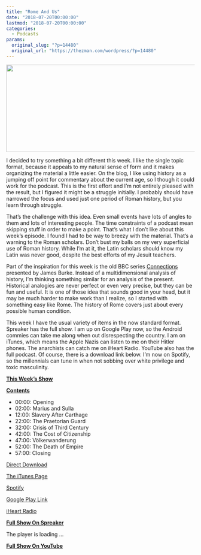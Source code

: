 ```yaml
---
title: "Rome And Us"
date: "2018-07-20T00:00:00"
lastmod: "2018-07-20T00:00:00"
categories:
  - Podcasts
params:
  original_slug: "?p=14480"
  original_url: "https://thezman.com/wordpress/?p=14480"
---
```


[<img
src="http://thezman.com/wordpress/wp-content/uploads/2018/01/Power-Hour.png"
decoding="async" width="600" height="233" />](http://thezman.com/wordpress/wp-content/uploads/2018/01/Power-Hour.png)

I decided to try something a bit different this week. I like the single
topic format, because it appeals to my natural sense of form and it
makes organizing the material a little easier. On the blog, I like using
history as a jumping off point for commentary about the current age, so
I though it could work for the podcast. This is the first effort and I’m
not entirely pleased with the result, but I figured it might be a
struggle initially. I probably should have narrowed the focus and used
just one period of Roman history, but you learn through struggle.

That’s the challenge with this idea. Even small events have lots of
angles to them and lots of interesting people. The time constraints of a
podcast mean skipping stuff in order to make a point. That’s what I
don’t like about this week’s episode. I found I had to be way to breezy
with the material. That’s a warning to the Roman scholars. Don’t bust my
balls on my very superficial use of Roman history. While I’m at it, the
Latin scholars should know my Latin was never good, despite the best
efforts of my Jesuit teachers.

Part of the inspiration for this week is the old BBC series
<a href="https://en.wikipedia.org/wiki/Connections_(TV_series)"
rel="noopener" target="_blank">Connections</a> presented by James Burke.
Instead of a multidimensional analysis of history, I’m thinking
something similar for an analysis of the present. Historical analogies
are never perfect or even very precise, but they can be fun and useful.
It is one of those idea that sounds good in your head, but it may be
much harder to make work than I realize, so I started with something
easy like Rome. The history of Rome covers just about every possible
human condition.

This week I have the usual variety of items in the now standard format.
Spreaker has the full show. I am up on Google Play now, so the Android
commies can take me along when out disrespecting the country. I am on
iTunes, which means the Apple Nazis can listen to me on their Hitler
phones. The anarchists can catch me on iHeart Radio. YouTube also has
the full podcast. Of course, there is a download link below. I’m now on
Spotify, so the millennials can tune in when not sobbing over white
privilege and toxic masculinity.

**<u>This Week’s Show</u>**

**<u>Contents</u>**

-   00:00: Opening
-   02:00: Marius and Sulla
-   12:00: Slavery After Carthage
-   22:00: The Praetorian Guard
-   32:00: Crisis of Third Century
-   42:00: The Cost of Citizenship
-   47:00: Völkerwanderung
-   52:00: The Death of Empire
-   57:00: Closing

<a href="https://api.spreaker.com/v2/episodes/15291942/download.mp3"
rel="noopener" target="_blank">Direct Download</a>

<a
href="https://itunes.apple.com/us/podcast/the-z-blog-power-hour/id1262799640?mt=2"
rel="noopener" target="_blank">The iTunes Page</a>

<a
href="https://open.spotify.com/show/5BjtT6oNlylv36FNXZxiIc?si=GaW-JFa6RHuOHiF2iHQO3Q"
rel="noopener" target="_blank">Spotify</a>

<a
href="https://playmusic.app.goo.gl/?ibi=com.google.PlayMusic&amp;isi=691797987&amp;ius=googleplaymusic&amp;link=https://play.google.com/music/m/Ign2aae4ofqi7ih4zik5ipqtv3y?t%3DThe_Z_Blog_Power_Hour%26pcampaignid%3DMKT-na-all-co-pr-mu-pod-16"
rel="noopener" target="_blank">Google Play Link</a>

<a href="https://www.iheart.com/podcast/the-z-blog-power-hour-29246491/"
rel="noopener" target="_blank">iHeart Radio</a>

**<u>Full Show On Spreaker</u>**

The player is loading ...

<span class="widget_spinner dark"></span>

**<u>Full Show On YouTube</u>**
